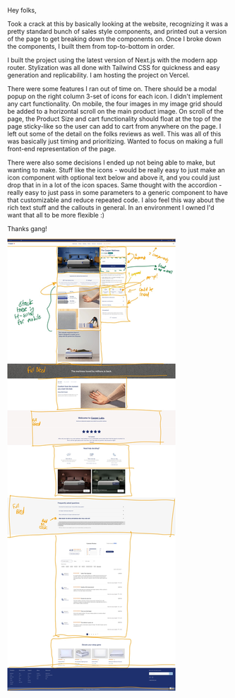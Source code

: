 Hey folks,

Took a crack at this by basically looking at the website, recognizing it was a pretty standard bunch of sales style components, and printed out a version of the page to get breaking down the components on. Once I broke down the components, I built them from top-to-bottom in order.

I built the project using the latest version of Next.js with the modern app router. Stylization was all done with Tailwind CSS for quickness and easy generation and replicability. I am hosting the project on Vercel.

There were some features I ran out of time on. There should be a modal popup on the right column 3-set of icons for each icon. I didn't implement any cart functionality. On mobile, the four images in my image grid should be added to a horizontal scroll on the main product image. On scroll of the page, the Product Size and cart functionality should float at the top of the page sticky-like so the user can add to cart from anywhere on the page. I left out some of the detail on the folks reviews as well. This was all of this was basically just timing and prioritizing. Wanted to focus on making a full front-end representation of the page.

There were also some decisions I ended up not being able to make, but wanting to make. Stuff like the icons - would be really easy to just make an icon component with optional text below and above it, and you could just drop that in in a lot of the icon spaces. Same thought with the accordion - really easy to just pass in some parameters to a generic component to have that customizable and reduce repeated code. I also feel this way about the rich text stuff and the callouts in general. In an environment I owned I'd want that all to be more flexible :)

Thanks gang!

![alt text](roughoverview.jpg)
